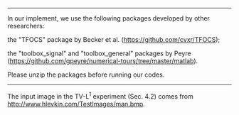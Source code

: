 ************************
In our implement, we use the following packages developed by other researchers:

the "TFOCS" package by Becker et al. (https://github.com/cvxr/TFOCS);

the "toolbox_signal" and "toolbox_general" packages by Peyre (https://github.com/gpeyre/numerical-tours/tree/master/matlab).

Please unzip the packages before running our codes.
************************
The input image in the TV-L$^1$ experiment (Sec. 4.2) comes from http://www.hlevkin.com/TestImages/man.bmp.
